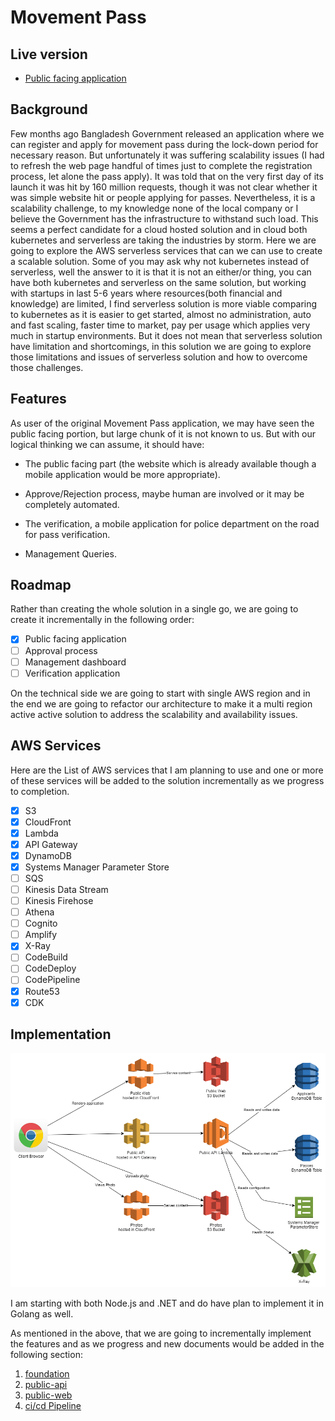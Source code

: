 # Movement Pass

## Live version

* [Public facing application](https://movement-pass.com)

## Background

Few months ago Bangladesh Government released an application where we can register and apply for movement pass during
the lock-down period for necessary reason. But unfortunately it was suffering scalability issues (I had to refresh the
web page handful of times just to complete the registration process, let alone the pass apply). It was told that on the
very first day of its launch it was hit by 160 million requests, though it was not clear whether it was simple website
hit or people applying for passes. Nevertheless, it is a scalability challenge, to my knowledge none of the local
company or I believe the Government has the infrastructure to withstand such load. This seems a perfect candidate for a
cloud hosted solution and in cloud both kubernetes and serverless are taking the industries by storm. Here we are going
to explore the AWS serverless services that can we can use to create a scalable solution. Some of you may ask why not
kubernetes instead of serverless, well the answer to it is that it is not an either/or thing, you can have both
kubernetes and serverless on the same solution, but working with startups in last 5-6 years where resources(both
financial and knowledge) are limited, I find serverless solution is more viable comparing to kubernetes as it is easier
to get started, almost no administration, auto and fast scaling, faster time to market, pay per usage which applies very
much in startup environments. But it does not mean that serverless solution have limitation and shortcomings, in this
solution we are going to explore those limitations and issues of serverless solution and how to overcome those
challenges.

## Features

As user of the original Movement Pass application, we may have seen the public facing portion, but large chunk of it is
not known to us. But with our logical thinking we can assume, it should have:

* The public facing part (the website which is already available though a mobile application would be more appropriate).

* Approve/Rejection process, maybe human are involved or it may be completely automated.

* The verification, a mobile application for police department on the road for pass verification.

* Management Queries.

## Roadmap

Rather than creating the whole solution in a single go, we are going to create it incrementally in the following order:

- [x] Public facing application
- [ ] Approval process
- [ ] Management dashboard
- [ ] Verification application

On the technical side we are going to start with single AWS region and in the end we are going to refactor our
architecture to make it a multi region active active solution to address the scalability and availability issues.

## AWS Services

Here are the List of AWS services that I am planning to use and one or more of these services will be added to the
solution incrementally as we progress to completion.

- [x] S3
- [x] CloudFront
- [x] Lambda
- [x] API Gateway
- [x] DynamoDB
- [x] Systems Manager Parameter Store
- [ ] SQS
- [ ] Kinesis Data Stream
- [ ] Kinesis Firehose
- [ ] Athena
- [ ] Cognito
- [ ] Amplify
- [x] X-Ray
- [ ] CodeBuild
- [ ] CodeDeploy
- [ ] CodePipeline
- [x] Route53
- [x] CDK

## Implementation

![Current snapshot](media/movement-pass-v1.png)

I am starting with both Node.js and .NET and do have plan to implement it in Golang as well.

As mentioned in the above, that we are going to incrementally implement the features and as we progress and new
documents would be added in the following section:

1. [foundation](/foundation.md)
2. [public-api](/public-api.md)
3. [public-web](/public-web)
4. [ci/cd Pipeline](/ci-cd-pipeline.md)

